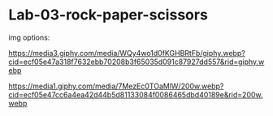 # Lab-03-rock-paper-scissors

img options:

https://media3.giphy.com/media/WQy4wo1d0fKGHBRtFb/giphy.webp?cid=ecf05e47a318f7632ebb70208b3f65035d091c87927dd557&rid=giphy.webp

https://media1.giphy.com/media/7MezEc0TOaMlW/200w.webp?cid=ecf05e47cc6a4ea42d44b5d81133084f0086465dbd40189e&rid=200w.webp

